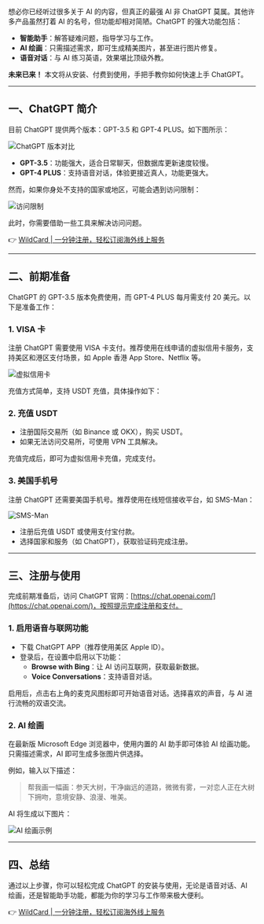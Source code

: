 想必你已经听过很多关于 AI 的内容，但真正的最强 AI 非 ChatGPT 莫属。其他许多产品虽然打着 AI 的名号，但功能却相对简陋。ChatGPT 的强大功能包括：

- **智能助手**：解答疑难问题，指导学习与工作。
- **AI 绘画**：只需描述需求，即可生成精美图片，甚至进行图片修复。
- **语音对话**：与 AI 练习英语，效果堪比顶级外教。

**未来已来！** 本文将从安装、付费到使用，手把手教你如何快速上手 ChatGPT。

---

## 一、ChatGPT 简介

目前 ChatGPT 提供两个版本：GPT-3.5 和 GPT-4 PLUS。如下图所示：

![ChatGPT 版本对比](https://miro.medium.com/v2/resize:fit:1400/format:webp/1*yMTZKuga9jooBlJ-A9dTKA.png)

- **GPT-3.5**：功能强大，适合日常聊天，但数据库更新速度较慢。
- **GPT-4 PLUS**：支持语音对话，体验更接近真人，功能更强大。

然而，如果你身处不支持的国家或地区，可能会遇到访问限制：

![访问限制](https://miro.medium.com/v2/resize:fit:1400/format:webp/1*ft0lIk94amuMvPSk496lvA.png)

此时，你需要借助一些工具来解决访问问题。

👉 [WildCard | 一分钟注册，轻松订阅海外线上服务](https://bit.ly/bewildcard)

---

## 二、前期准备

ChatGPT 的 GPT-3.5 版本免费使用，而 GPT-4 PLUS 每月需支付 20 美元。以下是准备工作：

### 1. VISA 卡

注册 ChatGPT 需要使用 VISA 卡支付。推荐使用在线申请的虚拟信用卡服务，支持美区和港区支付场景，如 Apple 香港 App Store、Netflix 等。

![虚拟信用卡](https://miro.medium.com/v2/resize:fit:1034/format:webp/1*-J2I8BW4k4eGdInp6W55iQ.png)

充值方式简单，支持 USDT 充值，具体操作如下：

### 2. 充值 USDT

- 注册国际交易所（如 Binance 或 OKX），购买 USDT。
- 如果无法访问交易所，可使用 VPN 工具解决。

充值完成后，即可为虚拟信用卡充值，完成支付。

### 3. 美国手机号

注册 ChatGPT 还需要美国手机号。推荐使用在线短信接收平台，如 SMS-Man：

![SMS-Man](https://miro.medium.com/v2/resize:fit:1400/format:webp/1*CVoQHYHp6UjlHbnL-Z6poA.png)

- 注册后充值 USDT 或使用支付宝付款。
- 选择国家和服务（如 ChatGPT），获取验证码完成注册。

---

## 三、注册与使用

完成前期准备后，访问 ChatGPT 官网：[https://chat.openai.com/](https://chat.openai.com/)，按照提示完成注册和支付。

### 1. 启用语音与联网功能

- 下载 ChatGPT APP（推荐使用美区 Apple ID）。
- 登录后，在设置中启用以下功能：
  - **Browse with Bing**：让 AI 访问互联网，获取最新数据。
  - **Voice Conversations**：支持语音对话。

启用后，点击右上角的麦克风图标即可开始语音对话。选择喜欢的声音，与 AI 进行流畅的双语交流。

### 2. AI 绘画

在最新版 Microsoft Edge 浏览器中，使用内置的 AI 助手即可体验 AI 绘画功能。只需描述需求，AI 即可生成多张图片供选择。

例如，输入以下描述：

> 帮我画一幅画：参天大树，干净幽远的道路，微微有雾，一对恋人正在大树下拥吻，意境安静、浪漫、唯美。

AI 将生成以下图片：

![AI 绘画示例](https://miro.medium.com/v2/resize:fit:1400/format:webp/1*imGupKnsk8BhiNC-Biv5hQ.png)

---

## 四、总结

通过以上步骤，你可以轻松完成 ChatGPT 的安装与使用，无论是语音对话、AI 绘画，还是智能助手功能，都能为你的学习与工作带来极大便利。

👉 [WildCard | 一分钟注册，轻松订阅海外线上服务](https://bit.ly/bewildcard)